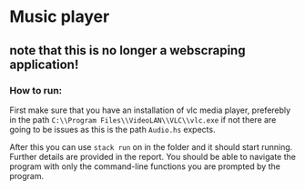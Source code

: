 # Music player

## note that this is no longer a webscraping application!

### How to run:
First make sure that you have an installation of vlc media player, preferebly in the path `C:\\Program Files\\VideoLAN\\VLC\\vlc.exe` if not there are going to be issues as this is the path `Audio.hs` expects.

After this you can use `stack run` on in the folder and it should start running. Further details are provided in the report. You should be able to navigate the program with only the command-line functions you are prompted by the program.